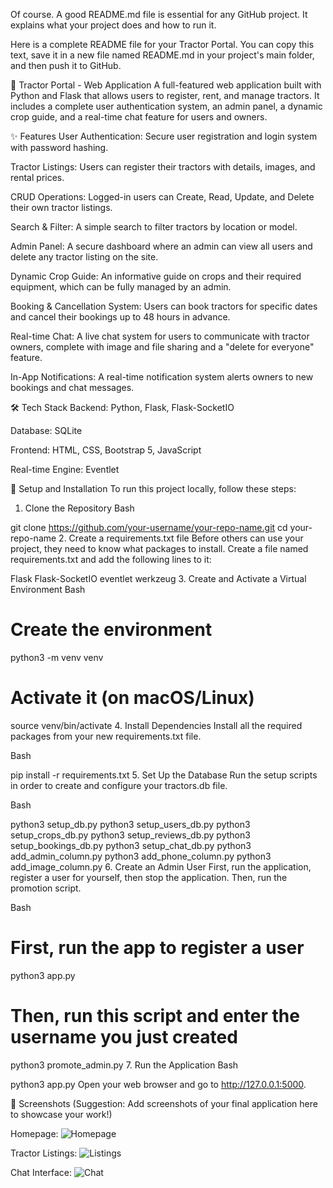Of course. A good README.md file is essential for any GitHub project. It explains what your project does and how to run it.

Here is a complete README file for your Tractor Portal. You can copy this text, save it in a new file named README.md in your project's main folder, and then push it to GitHub.

🚜 Tractor Portal - Web Application
A full-featured web application built with Python and Flask that allows users to register, rent, and manage tractors. It includes a complete user authentication system, an admin panel, a dynamic crop guide, and a real-time chat feature for users and owners.

✨ Features
User Authentication: Secure user registration and login system with password hashing.

Tractor Listings: Users can register their tractors with details, images, and rental prices.

CRUD Operations: Logged-in users can Create, Read, Update, and Delete their own tractor listings.

Search & Filter: A simple search to filter tractors by location or model.

Admin Panel: A secure dashboard where an admin can view all users and delete any tractor listing on the site.

Dynamic Crop Guide: An informative guide on crops and their required equipment, which can be fully managed by an admin.

Booking & Cancellation System: Users can book tractors for specific dates and cancel their bookings up to 48 hours in advance.

Real-time Chat: A live chat system for users to communicate with tractor owners, complete with image and file sharing and a "delete for everyone" feature.

In-App Notifications: A real-time notification system alerts owners to new bookings and chat messages.

🛠️ Tech Stack
Backend: Python, Flask, Flask-SocketIO

Database: SQLite

Frontend: HTML, CSS, Bootstrap 5, JavaScript

Real-time Engine: Eventlet

🚀 Setup and Installation
To run this project locally, follow these steps:

1. Clone the Repository
Bash

git clone https://github.com/your-username/your-repo-name.git
cd your-repo-name
2. Create a requirements.txt file
Before others can use your project, they need to know what packages to install. Create a file named requirements.txt and add the following lines to it:

Flask
Flask-SocketIO
eventlet
werkzeug
3. Create and Activate a Virtual Environment
Bash

# Create the environment
python3 -m venv venv

# Activate it (on macOS/Linux)
source venv/bin/activate
4. Install Dependencies
Install all the required packages from your new requirements.txt file.

Bash

pip install -r requirements.txt
5. Set Up the Database
Run the setup scripts in order to create and configure your tractors.db file.

Bash

python3 setup_db.py
python3 setup_users_db.py
python3 setup_crops_db.py
python3 setup_reviews_db.py
python3 setup_bookings_db.py
python3 setup_chat_db.py
python3 add_admin_column.py
python3 add_phone_column.py
python3 add_image_column.py
6. Create an Admin User
First, run the application, register a user for yourself, then stop the application. Then, run the promotion script.

Bash

# First, run the app to register a user
python3 app.py

# Then, run this script and enter the username you just created
python3 promote_admin.py
7. Run the Application
Bash

python3 app.py
Open your web browser and go to http://127.0.0.1:5000.

📸 Screenshots
(Suggestion: Add screenshots of your final application here to showcase your work!)

Homepage:
![Homepage](path/to/your/screenshot.png)

Tractor Listings:
![Listings](path/to/your/screenshot.png)

Chat Interface:
![Chat](path/to/your/screenshot.png)
